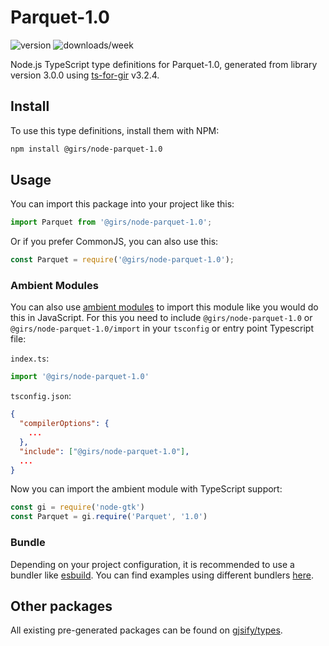 
# Parquet-1.0

![version](https://img.shields.io/npm/v/@girs/node-parquet-1.0)
![downloads/week](https://img.shields.io/npm/dw/@girs/node-parquet-1.0)


Node.js TypeScript type definitions for Parquet-1.0, generated from library version 3.0.0 using [ts-for-gir](https://github.com/gjsify/ts-for-gir) v3.2.4.


## Install

To use this type definitions, install them with NPM:
```bash
npm install @girs/node-parquet-1.0
```

## Usage

You can import this package into your project like this:
```ts
import Parquet from '@girs/node-parquet-1.0';
```

Or if you prefer CommonJS, you can also use this:
```ts
const Parquet = require('@girs/node-parquet-1.0');
```

### Ambient Modules

You can also use [ambient modules](https://github.com/gjsify/ts-for-gir/tree/main/packages/cli#ambient-modules) to import this module like you would do this in JavaScript.
For this you need to include `@girs/node-parquet-1.0` or `@girs/node-parquet-1.0/import` in your `tsconfig` or entry point Typescript file:

`index.ts`:
```ts
import '@girs/node-parquet-1.0'
```

`tsconfig.json`:
```json
{
  "compilerOptions": {
    ...
  },
  "include": ["@girs/node-parquet-1.0"],
  ...
}
```

Now you can import the ambient module with TypeScript support: 

```ts
const gi = require('node-gtk')
const Parquet = gi.require('Parquet', '1.0')
```


### Bundle

Depending on your project configuration, it is recommended to use a bundler like [esbuild](https://esbuild.github.io/). You can find examples using different bundlers [here](https://github.com/gjsify/ts-for-gir/tree/main/examples).

## Other packages

All existing pre-generated packages can be found on [gjsify/types](https://github.com/gjsify/types).

